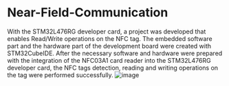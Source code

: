 # Near-Field-Communication
With the STM32L476RG developer card, a project was developed that enables Read/Write operations on the NFC tag. The embedded software part and the hardware part of the development board were created with STM32CubeIDE. After the necessary software and hardware were prepared with the integration of the NFC03A1 card reader into the STM32L476RG developer card, the NFC tags detection, reading and writing operations on the tag were performed successfully.
![image](https://user-images.githubusercontent.com/71149855/204160865-f73fa4e2-b91c-4fb2-9a74-541161c777ec.png)
